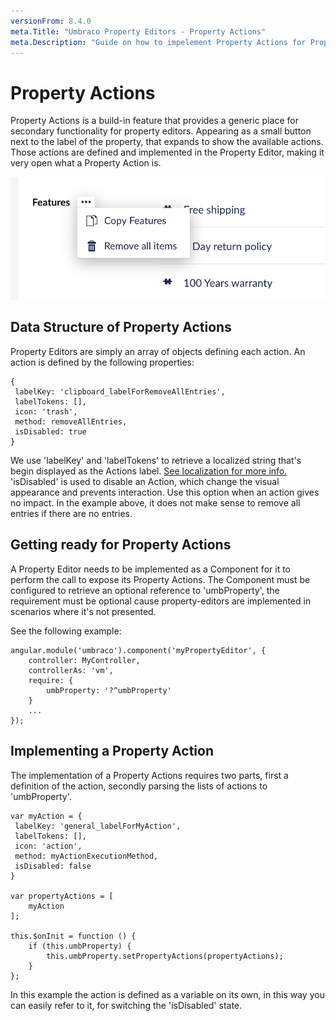 ```yaml
---
versionFrom: 8.4.0
meta.Title: "Umbraco Property Editors - Property Actions"
meta.Description: "Guide on how to impelement Property Actions for Property Editors in Umbraco"
---
```


# Property Actions

Property Actions is a build-in feature that provides a generic place for secondary functionality for property editors.
Appearing as a small button next to the label of the property, that expands to show the available actions. Those actions are defined and implemented in the Property Editor, making it very open what a Property Action is.

![Example of Property Action on Nested Content Property Editor](example-of-property-actions.jpg)

## Data Structure of Property Actions
Property Editors are simply an array of objects defining each action. 
An action is defined by the following properties:

```
{
 labelKey: 'clipboard_labelForRemoveAllEntries',
 labelTokens: [],
 icon: 'trash',
 method: removeAllEntries,
 isDisabled: true
}
```

We use 'labelKey' and 'labelTokens' to retrieve a localized string that's begin displayed as the Actions label. [See localization for more info.](../../Extending/Language-Files/)
'isDisabled' is used to disable an Action, which change the visual appearance and prevents interaction. Use this option when an action gives no impact. In the example above, it does not make sense to remove all entries if there are no entries.

## Getting ready for Property Actions
A Property Editor needs to be implemented as a Component for it to perform the call to expose its Property Actions.
The Component must be configured to retrieve an optional reference to 'umbProperty', the requirement must be optional cause property-editors are implemented in scenarios where it's not presented.

See the following example:

```
angular.module('umbraco').component('myPropertyEditor', {
    controller: MyController,
    controllerAs: 'vm',
    require: {
        umbProperty: '?^umbProperty'
    }
    ...
});
```

## Implementing a Property Action
The implementation of a Property Actions requires two parts, first a definition of the action, secondly parsing the lists of actions to 'umbProperty'.

```
var myAction = {
 labelKey: 'general_labelForMyAction',
 labelTokens: [],
 icon: 'action',
 method: myActionExecutionMethod,
 isDisabled: false
}

var propertyActions = [
	myAction
];

this.$onInit = function () {
	if (this.umbProperty) {
		this.umbProperty.setPropertyActions(propertyActions);	
	}
};
```

In this example the action is defined as a variable on its own, in this way you can easily refer to it, for switching the 'isDisabled' state.